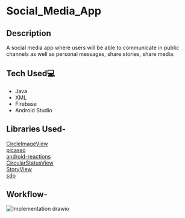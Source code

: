 # Social_Media_App

## Description

A social media app where users will be able to communicate in public channels as well as personal messages, share stories, share media.

## Tech Used💻
- Java
- XML
- Firebase
- Android Studio

## Libraries Used-

[CircleImageView](https://github.com/hdodenhof/CircleImageView)  
[picasso](https://github.com/square/picasso)  
[android-reactions](https://github.com/pgreze/android-reactions)  
[CircularStatusView](https://github.com/3llomi/CircularStatusView)  
[StoryView](https://github.com/OMARIHAMZA/StoryView)  
[sdp](https://github.com/intuit/sdp)



## Workflow-

![Implementation drawio](https://user-images.githubusercontent.com/78664749/144966504-f289a55a-9885-4423-838f-7d0b1454fd1f.png)
